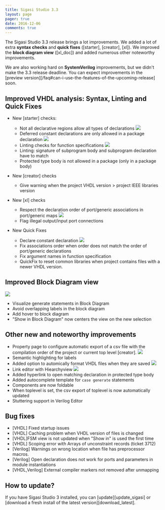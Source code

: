 ```yaml
---
title: Sigasi Studio 3.3
layout: page
pager: true
date: 2016-12-06
comments: true
---
```

The Sigasi Studio 3.3 release brings a lot improvements. We added a lot of extra **syntax checks** and **quick fixes** ([starter], [creator], [xl]). We improved the **block diagram view** ([xl_doc]) and added numerous other noteworthy improvements.

We are also working hard on **SystemVerilog** improvements, but we didn't make the 3.3 release deadline. You can expect improvements in the [preview version][/faq#can-i-use-the-features-of-the-upcoming-release] soon.

## Improved VHDL analysis: Syntax, Linting and Quick Fixes

- New [starter] checks:

    - Not all declarative regions allow all types of declarations
    ![](3.3/declarative_part.png)
    - Deferred constant declarations are only allowed in a package declaration
    ![](3.3/deferred_constant.png)
    - Linting checks for function specifications
    ![](3.3/function_signature.png)
    - Linting: signature of subprogram body and subprogram declaration have to match
    - Protected type body is not allowed in a package (only in a package body)

- New [creator] checks

    - Give warning when the project VHDL version > project IEEE libraries version

- New [xl] checks

    - Respect the declaration order of port/generic associations in port/generic maps
    ![](3.3/association_order.png)
    - Flag illegal output/input port connections

- New Quick Fixes

    - Declare constant declaration
    ![](3.3/declare_constant.png)
    - Fix associations order when order does not match the order of port/generic declarations
    - Fix argument names in function specification 
    - QuickFix to reset common libraries when project contains files with a newer VHDL version.

## Improved Block Diagram view

![](3.3/block_diagram_a.png)
- Visualize generate statements in Block Diagram
- Avoid overlapping labels in the block diagram
- Add hover to block diagram
- "Show in Block Diagram" now centers the view on the new selection

## Other new and noteworthy improvements

- Property page to configure automatic export of a csv file with the compilation order of the project or current top level [creator].
  ![](3.3/auto_export_property_page.png)
- Semantic highlighting for labels
- Added option to automically format VHDL files when they are saved
  ![](3.3/format_on_save_a.png)
- Link editor with Hiearchyview
  ![](3.3/link_hierarchy_a.png)
- Added hyperlink to open matching declaration in protected type body
- Added autocomplete template for `case generate` statements
- Components are now foldable
- When toplevel is set, the csv export of toplevel is now automatically updated
- Stuttering support in Verilog Editor

## Bug fixes

- \[VHDL] Fixed startup issues
- \[VHDL] Caching problem when VHDL version of files is changed
- \[VHDL]FSM view is not updated when "Show in" is used the first time
- \[VHDL] Scoping error with Arrays of unconstraint records (ticket 3712)
- \[Verilog] Warnings on wrong location when file has preprocessor macros.
- \[Verilog] Open declaration does not work for ports and parameters in module instantiations
- \[VHDL,Verilog] External compiler markers not removed after unmapping

## How to update?

If you have Sigasi Studio 3 installed, you can [update][update_sigasi] or [download a fresh install of the latest version][download_latest].
